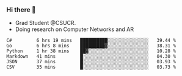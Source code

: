### Hi there 👋
- Grad Student @CSUCR. 
- Doing research on Computer Networks and AR
<!--START_SECTION:waka-->

```text
C#         6 hrs 19 mins   ██████████░░░░░░░░░░░░░░░   39.44 %
Go         6 hrs 8 mins    █████████▓░░░░░░░░░░░░░░░   38.31 %
Python     1 hr 38 mins    ██▓░░░░░░░░░░░░░░░░░░░░░░   10.28 %
Markdown   41 mins         █░░░░░░░░░░░░░░░░░░░░░░░░   04.30 %
JSON       37 mins         █░░░░░░░░░░░░░░░░░░░░░░░░   03.93 %
CSV        35 mins         █░░░░░░░░░░░░░░░░░░░░░░░░   03.73 %
```

<!--END_SECTION:waka-->
<!--
**jluo117/jluo117** is a ✨ _special_ ✨ repository because its `README.md` (this file) appears on your GitHub profile.

Here are some ideas to get you started:

- 🔭 I’m currently working on ...
- 🌱 I’m currently learning ...
- 👯 I’m looking to collaborate on ...
- 🤔 I’m looking for help with ...
- 💬 Ask me about ...
- 📫 How to reach me: ...
- 😄 Pronouns: ...
- ⚡ Fun fact: ...
-->

